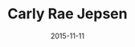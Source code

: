 ---
title: Carly Rae Jepsen
location: Irving Plaza
date: 2015-11-11
tweets:
  - 'https://twitter.com/thomasABoyt/status/664601835660058624'
  - 'https://twitter.com/thomasABoyt/status/664627892991746048'
  - 'https://twitter.com/thomasABoyt/status/664640931006648321'
---